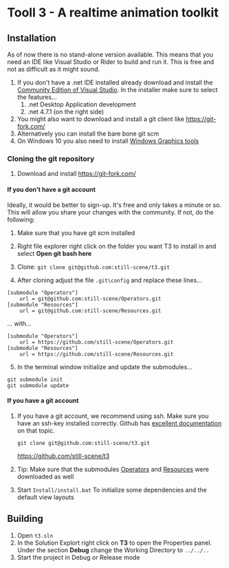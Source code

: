 # Tooll 3 - A realtime animation toolkit


## Installation

As of now there is no stand-alone version available. This means that you need an IDE like Visual Studio or Rider to build and run it. This is free and not as difficult as it might sound.



1. If you don't have a .net IDE installed already download and install the [Community Edition of Visual Studio](https://visualstudio.microsoft.com/downloads/).  In the installer make sure to select the features...
   1. .net Desktop Application development
   2. .net 4.7.1  (on the right side)
2. You might also want to download and install a git client like https://git-fork.com/
3. Alternatively you can install the bare bone git scm
4. On Windows 10 you also need to install [Windows Graphics tools](https://docs.microsoft.com/en-us/windows/uwp/gaming/use-the-directx-runtime-and-visual-studio-graphics-diagnostic-features)

### Cloning the git repository
1. Download and install https://git-fork.com/


#### If you don't have a git account 
Ideally, it would be better to sign-up. It's free and only takes a minute or so. This will allow you share your changes with the community. If not, do the following:

1. Make sure that you have git scm installed 

2. Right file explorer right click on the folder you want T3 to install in and select **Open git bash here**

3. Clone:
```git clone git@github.com:still-scene/t3.git```

4. After cloning adjust the file `.git\config` and replace these lines...
```
[submodule "Operators"]
	url = git@github.com:still-scene/Operators.git
[submodule "Resources"]
	url = git@github.com:still-scene/Resources.git
```
... with...
```
[submodule "Operators"]
	url = https://github.com/still-scene/Operators.git
[submodule "Resources"]
	url = https://github.com/still-scene/Resources.git
```

5. In the terminal window initialize and update the submodules...
```
git submodule init
git submodule update
```


#### If you have a git account

   1. If you have a git account, we recommend using ssh. Make sure you have an ssh-key installed correctly. Github has [excellent documentation](https://docs.github.com/en/github/authenticating-to-github/connecting-to-github-with-ssh/adding-a-new-ssh-key-to-your-github-account) on that topic.
      ```git clone 
      git clone git@github.com:still-scene/t3.git
      ```
      https://github.com/still-scene/t3
      
   2. Tip: Make sure that the submodules [Operators](https://github.com/still-scene/Operators) and [Resources](https://github.com/still-scene/Resources) were downloaded as well

4. Start `Install/install.bat` To initialize some dependencies and the default view layouts





## Building

   1. Open `t3.sln`
   2. In the Solution Explort right click on **T3** to open the Properties panel. Under the section **Debug** change the Working Directory to `../../..`
   3. Start the project in Debug or Release mode







